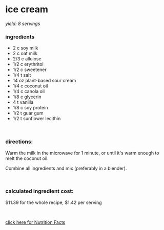 # ice cream
*yield: 8 servings*

### ingredients
- 2 c soy milk
- 2 c oat milk
- 2/3 c allulose
- 1/2 c erythritol
- 1/2 c sweetener
- 1/4 t salt
- 14 oz plant-based sour cream
- 1/4 c coconut oil
- 1/4 c canola oil
- 1/8 c glycerin
- 4 t vanilla
- 1/8 c soy protein
- 1/2 t guar gum
- 1/2 t sunflower lecithin

<br>

### directions:

Warm the milk in the microwave for 1 minute, or until it's warm enough to melt the coconut oil.

Combine all ingredients and mix (preferably in a blender).


<br>

### calculated ingredient cost:

$11.39 for the whole recipe, $1.42 per serving

<br>

[click here for Nutrition Facts](https://htmlpreview.github.io/?https://github.com/nate-thegrate/vegan-chef/blob/main/compile_recipes/nutrition/nutrition_labels/ice%20cream/nutrition_facts.html)